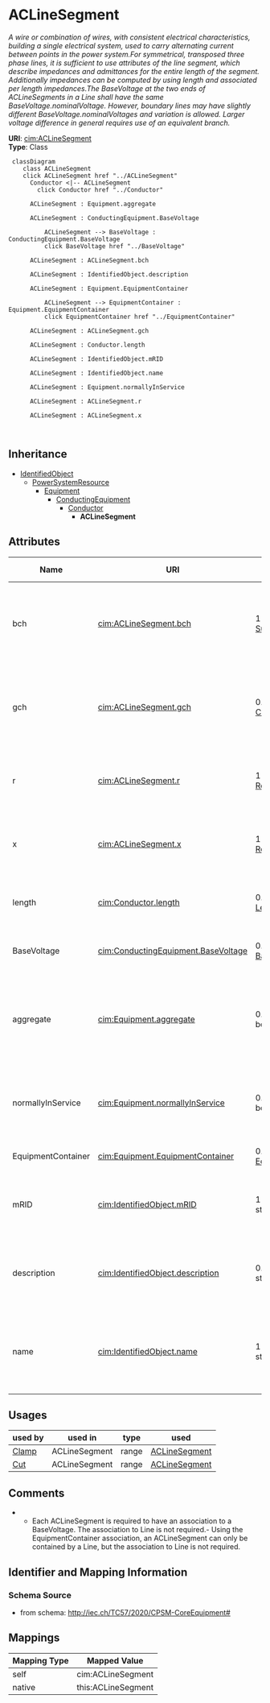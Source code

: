 # ACLineSegment


_A wire or combination of wires, with consistent electrical characteristics, building a single electrical system, used to carry alternating current between points in the power system.For symmetrical, transposed three phase lines, it is sufficient to use attributes of the line segment, which describe impedances and admittances for the entire length of the segment.  Additionally impedances can be computed by using length and associated per length impedances.The BaseVoltage at the two ends of ACLineSegments in a Line shall have the same BaseVoltage.nominalVoltage. However, boundary lines may have slightly different BaseVoltage.nominalVoltages and variation is allowed. Larger voltage difference in general requires use of an equivalent branch._





**URI**: [cim:ACLineSegment](http://iec.ch/TC57/CIM100#ACLineSegment)<br />
**Type**: Class




```mermaid
 classDiagram
    class ACLineSegment
    click ACLineSegment href "../ACLineSegment"
      Conductor <|-- ACLineSegment
        click Conductor href "../Conductor"
      
      ACLineSegment : Equipment.aggregate
        
      ACLineSegment : ConductingEquipment.BaseVoltage
        
          ACLineSegment --> BaseVoltage : ConductingEquipment.BaseVoltage
          click BaseVoltage href "../BaseVoltage"
        
      ACLineSegment : ACLineSegment.bch
        
      ACLineSegment : IdentifiedObject.description
        
      ACLineSegment : Equipment.EquipmentContainer
        
          ACLineSegment --> EquipmentContainer : Equipment.EquipmentContainer
          click EquipmentContainer href "../EquipmentContainer"
        
      ACLineSegment : ACLineSegment.gch
        
      ACLineSegment : Conductor.length
        
      ACLineSegment : IdentifiedObject.mRID
        
      ACLineSegment : IdentifiedObject.name
        
      ACLineSegment : Equipment.normallyInService
        
      ACLineSegment : ACLineSegment.r
        
      ACLineSegment : ACLineSegment.x
        
      
```





## Inheritance
* [IdentifiedObject](IdentifiedObject.md)
    * [PowerSystemResource](PowerSystemResource.md)
        * [Equipment](Equipment.md)
            * [ConductingEquipment](ConductingEquipment.md)
                * [Conductor](Conductor.md)
                    * **ACLineSegment**



## Attributes


| Name | URI | Cardinality and Range | Description | Inheritance |
| ---  | --- | --- | --- | --- |
| bch | [cim:ACLineSegment.bch](http://iec.ch/TC57/CIM100#ACLineSegment.bch) | 1 <br />  [Susceptance](Susceptance.md)  | Positive sequence shunt (charging) susceptance, uniformly distributed, of the... | direct |
| gch | [cim:ACLineSegment.gch](http://iec.ch/TC57/CIM100#ACLineSegment.gch) | 0..1 <br />  [Conductance](Conductance.md)  | Positive sequence shunt (charging) conductance, uniformly distributed, of the... | direct |
| r | [cim:ACLineSegment.r](http://iec.ch/TC57/CIM100#ACLineSegment.r) | 1 <br />  [Resistance](Resistance.md)  | Positive sequence series resistance of the entire line section | direct |
| x | [cim:ACLineSegment.x](http://iec.ch/TC57/CIM100#ACLineSegment.x) | 1 <br />  [Reactance](Reactance.md)  | Positive sequence series reactance of the entire line section | direct |
| length | [cim:Conductor.length](http://iec.ch/TC57/CIM100#Conductor.length) | 0..1 <br />  [Length](Length.md)  | Segment length for calculating line section capabilities | [Conductor](Conductor.md) |
| BaseVoltage | [cim:ConductingEquipment.BaseVoltage](http://iec.ch/TC57/CIM100#ConductingEquipment.BaseVoltage) | 0..1 <br />  [BaseVoltage](BaseVoltage.md)  | Base voltage of this conducting equipment | [ConductingEquipment](ConductingEquipment.md) |
| aggregate | [cim:Equipment.aggregate](http://iec.ch/TC57/CIM100#Equipment.aggregate) | 0..1 <br />  boolean  | The aggregate flag provides an alternative way of representing an aggregated ... | [Equipment](Equipment.md) |
| normallyInService | [cim:Equipment.normallyInService](http://iec.ch/TC57/CIM100#Equipment.normallyInService) | 0..1 <br />  boolean  | Specifies the availability of the equipment under normal operating conditions | [Equipment](Equipment.md) |
| EquipmentContainer | [cim:Equipment.EquipmentContainer](http://iec.ch/TC57/CIM100#Equipment.EquipmentContainer) | 0..1 <br />  [EquipmentContainer](EquipmentContainer.md)  | Container of this equipment | [Equipment](Equipment.md) |
| mRID | [cim:IdentifiedObject.mRID](http://iec.ch/TC57/CIM100#IdentifiedObject.mRID) | 1 <br />  string  | Master resource identifier issued by a model authority | [IdentifiedObject](IdentifiedObject.md) |
| description | [cim:IdentifiedObject.description](http://iec.ch/TC57/CIM100#IdentifiedObject.description) | 0..1 <br />  string  | The description is a free human readable text describing or naming the object | [IdentifiedObject](IdentifiedObject.md) |
| name | [cim:IdentifiedObject.name](http://iec.ch/TC57/CIM100#IdentifiedObject.name) | 1 <br />  string  | The name is any free human readable and possibly non unique text naming the o... | [IdentifiedObject](IdentifiedObject.md) |





## Usages

| used by | used in | type | used |
| ---  | --- | --- | --- |
| [Clamp](Clamp.md) | ACLineSegment | range | [ACLineSegment](ACLineSegment.md) |
| [Cut](Cut.md) | ACLineSegment | range | [ACLineSegment](ACLineSegment.md) |






## Comments

* - Each ACLineSegment is required to have an association to a BaseVoltage. The association to Line is not required.- Using the EquipmentContainer association, an ACLineSegment can only be contained by a Line, but the association to Line is not required.

## Identifier and Mapping Information







### Schema Source


* from schema: http://iec.ch/TC57/2020/CPSM-CoreEquipment#





## Mappings

| Mapping Type | Mapped Value |
| ---  | ---  |
| self | cim:ACLineSegment |
| native | this:ACLineSegment |




